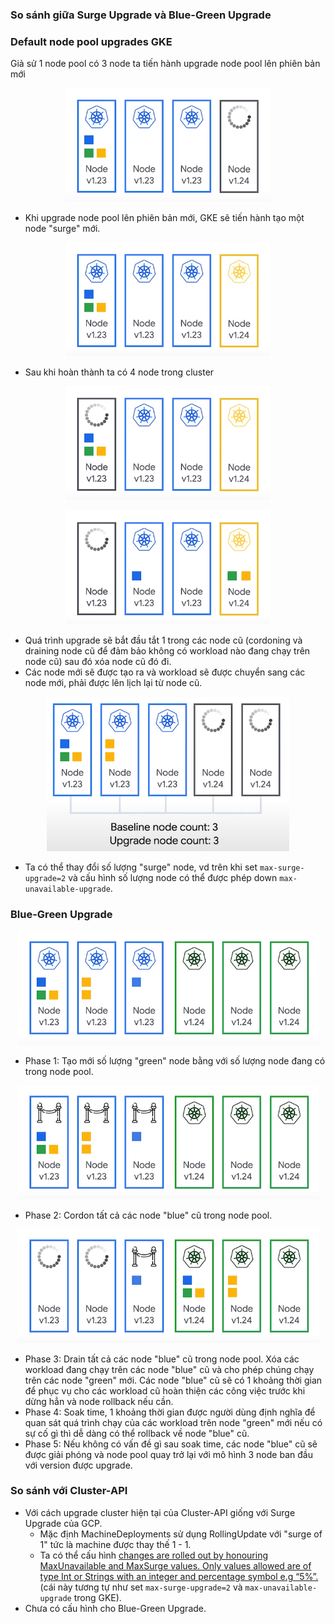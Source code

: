 ### So sánh giữa Surge Upgrade và Blue-Green Upgrade

### Default node pool upgrades GKE
Giả sử 1 node pool có 3 node ta tiến hành upgrade node pool lên phiên bản mới

<p align="center">
  <img src="assets/1.png">
</p>

- Khi upgrade node pool lên phiên bản mới, GKE sẽ tiến hành tạo một node "surge" mới.
<p align="center">
  <img src="assets/2.png">
</p>

- Sau khi hoàn thành ta có 4 node trong cluster
<p align="center">
  <img src="assets/3.png">
</p>
<p align="center">
  <img src="assets/4.png">
</p>

- Quá trình upgrade sẽ bắt đầu tắt 1 trong các node cũ (cordoning và draining node cũ để đảm bảo không có workload nào đang chạy trên node cũ) sau đó xóa node cũ đó đi.
- Các node mới sẽ được tạo ra và workload sẽ được chuyển sang các node mới, phải được lên lịch lại từ node cũ.

<p align="center">
  <img src="assets/8.png">
</p>

- Ta có thể thay đổi số lượng "surge" node, vd trên khi set `max-surge-upgrade=2` và cấu hình số lượng node có thể được phép down `max-unavailable-upgrade`.

### Blue-Green Upgrade
<p align="center">
  <img src="assets/5.png">
</p>

- Phase 1: Tạo mới số lượng "green" node bằng với số lượng node đang có trong node pool.

<p align="center">
  <img src="assets/6.png">
</p>

- Phase 2: Cordon tất cả các node "blue" cũ trong node pool.

<p align="center">
  <img src="assets/7.png">
</p>

- Phase 3: Drain tất cả các node "blue" cũ trong node pool. Xóa các workload đang chạy trên các node "blue" cũ và cho phép chúng chạy trên các node "green" mới. Các node "blue" cũ sẽ có 1 khoảng thời gian để phục vụ cho các workload cũ hoàn thiện các công việc trước khi dừng hẳn và node rollback nếu cần.
- Phase 4: Soak time, 1 khoảng thời gian được người dùng định nghĩa để quan sát quá trình chạy của các workload trên node "green" mới nếu có sự cố gì thì dễ dàng có thể rollback về node "blue" cũ.
- Phase 5: Nếu không có vấn đề gì sau soak time, các node "blue" cũ sẽ được giải phóng và node pool quay trở lại với mô hình 3 node ban đầu với version được upgrade.

### So sánh với Cluster-API
- Với cách upgrade cluster hiện tại của Cluster-API giống với Surge Upgrade của GCP.
    - Mặc định MachineDeployments sử dụng RollingUpdate với "surge of 1" tức là machine được thay thế 1 - 1.
    - Ta có thể cấu hình [changes are rolled out by honouring MaxUnavailable and MaxSurge values. Only values allowed are of type Int or Strings with an integer and percentage symbol e.g “5%”.](https://cluster-api.sigs.k8s.io/tasks/upgrading-clusters.html) (cái này tương tự như set `max-surge-upgrade=2` và `max-unavailable-upgrade` trong GKE).
- Chưa có cấu hình cho Blue-Green Upgrade.
